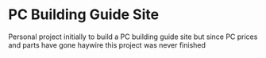 # PC Building Guide Site

Personal project initially to build a PC building guide site but since PC prices and parts have gone haywire this project was never finished
